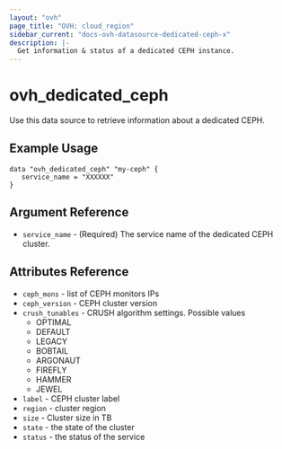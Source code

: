```yaml
---
layout: "ovh"
page_title: "OVH: cloud_region"
sidebar_current: "docs-ovh-datasource-dedicated-ceph-x"
description: |-
  Get information & status of a dedicated CEPH instance.
---
```


# ovh_dedicated_ceph

Use this data source to retrieve information about a dedicated CEPH. 

## Example Usage

```hcl
data "ovh_dedicated_ceph" "my-ceph" {
   service_name = "XXXXXX"
}
```

## Argument Reference


* `service_name` - (Required) The service name of the dedicated CEPH cluster.


## Attributes Reference

* `ceph_mons` - list of CEPH monitors IPs
* `ceph_version` - CEPH cluster version
* `crush_tunables` - CRUSH algorithm settings. Possible values
  * OPTIMAL
  * DEFAULT
  * LEGACY
  * BOBTAIL
  * ARGONAUT
  * FIREFLY
  * HAMMER
  * JEWEL
* `label` - CEPH cluster label
* `region` - cluster region
* `size` - Cluster size in TB
* `state` - the state of the cluster
* `status` - the status of the service
